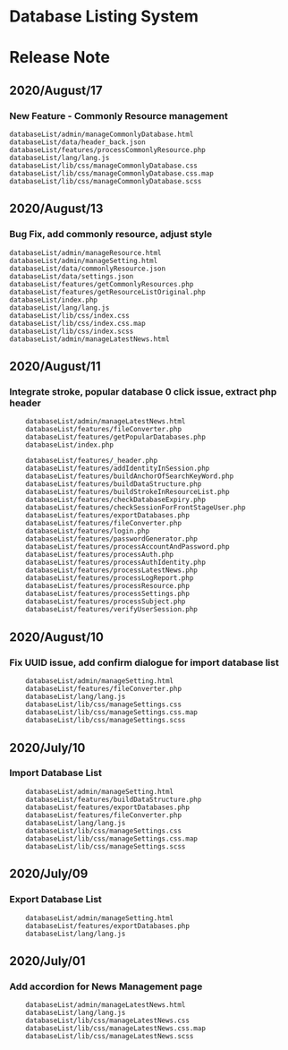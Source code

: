 # Database Listing System

# Release Note

## 2020/August/17
### New Feature - Commonly Resource management
```
databaseList/admin/manageCommonlyDatabase.html
databaseList/data/header_back.json
databaseList/features/processCommonlyResource.php
databaseList/lang/lang.js
databaseList/lib/css/manageCommonlyDatabase.css
databaseList/lib/css/manageCommonlyDatabase.css.map
databaseList/lib/css/manageCommonlyDatabase.scss
```

## 2020/August/13
### Bug Fix, add commonly resource, adjust style
```
databaseList/admin/manageResource.html
databaseList/admin/manageSetting.html
databaseList/data/commonlyResource.json
databaseList/data/settings.json
databaseList/features/getCommonlyResources.php
databaseList/features/getResourceListOriginal.php
databaseList/index.php
databaseList/lang/lang.js
databaseList/lib/css/index.css
databaseList/lib/css/index.css.map
databaseList/lib/css/index.scss
databaseList/admin/manageLatestNews.html
```

## 2020/August/11
### Integrate stroke, popular database 0 click issue, extract php header
```
	databaseList/admin/manageLatestNews.html
	databaseList/features/fileConverter.php
	databaseList/features/getPopularDatabases.php
	databaseList/index.php

	databaseList/features/_header.php
	databaseList/features/addIdentityInSession.php
	databaseList/features/buildAnchorOfSearchKeyWord.php
	databaseList/features/buildDataStructure.php
	databaseList/features/buildStrokeInResourceList.php
	databaseList/features/checkDatabaseExpiry.php
	databaseList/features/checkSessionForFrontStageUser.php
	databaseList/features/exportDatabases.php
	databaseList/features/fileConverter.php
	databaseList/features/login.php
	databaseList/features/passwordGenerator.php
	databaseList/features/processAccountAndPassword.php
	databaseList/features/processAuth.php
	databaseList/features/processAuthIdentity.php
	databaseList/features/processLatestNews.php
	databaseList/features/processLogReport.php
	databaseList/features/processResource.php
	databaseList/features/processSettings.php
	databaseList/features/processSubject.php
	databaseList/features/verifyUserSession.php
```


## 2020/August/10
### Fix UUID issue, add confirm dialogue for import database list
```
	databaseList/admin/manageSetting.html
	databaseList/features/fileConverter.php
	databaseList/lang/lang.js
	databaseList/lib/css/manageSettings.css
	databaseList/lib/css/manageSettings.css.map
	databaseList/lib/css/manageSettings.scss
```

## 2020/July/10
### Import Database List
```
	databaseList/admin/manageSetting.html
	databaseList/features/buildDataStructure.php
	databaseList/features/exportDatabases.php
	databaseList/features/fileConverter.php
	databaseList/lang/lang.js
	databaseList/lib/css/manageSettings.css
	databaseList/lib/css/manageSettings.css.map
	databaseList/lib/css/manageSettings.scss
```

## 2020/July/09
### Export Database List
```
	databaseList/admin/manageSetting.html
	databaseList/features/exportDatabases.php
	databaseList/lang/lang.js
```

## 2020/July/01
### Add accordion for News Management page
```
	databaseList/admin/manageLatestNews.html
	databaseList/lang/lang.js
	databaseList/lib/css/manageLatestNews.css
	databaseList/lib/css/manageLatestNews.css.map
	databaseList/lib/css/manageLatestNews.scss
```